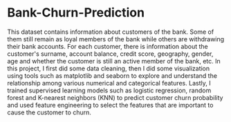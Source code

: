 # Bank-Churn-Prediction
This dataset contains information about customers of the bank. Some of them still remain as loyal members of the bank while others  are withdrawing their bank accounts. For each customer, there is information about the customer's surname, account balance, credit score, geography, gender, age and whether the customer is still an active member of the bank, etc. In this project, I first did some data cleaning, then I did some visualization using tools such as matplotlib and seaborn to explore and understand the relationship among various numerical and categorical features. Lastly, I trained supervised learning models such as logistic regression, random forest and K-nearest neighbors (KNN) to predict customer churn probability and used feature engineering to select the features that are important to cause the customer to churn.
